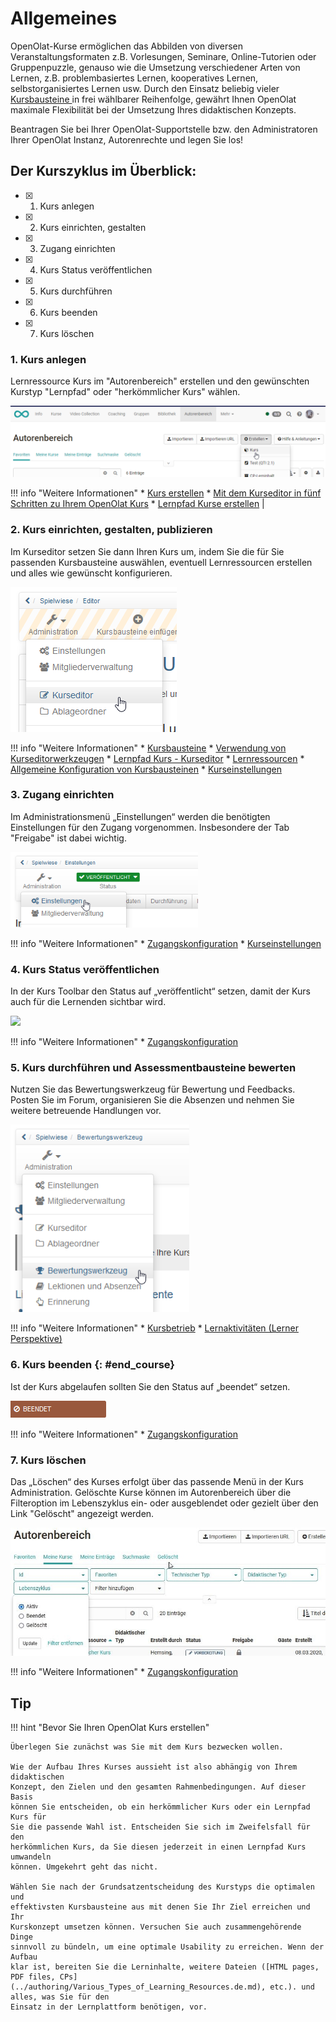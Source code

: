 # Allgemeines

OpenOlat-Kurse ermöglichen das Abbilden von diversen Veranstaltungsformaten
z.B. Vorlesungen, Seminare, Online-Tutorien oder Gruppenpuzzle, genauso wie
die Umsetzung verschiedener Arten von Lernen, z.B. problembasiertes Lernen,
kooperatives Lernen, selbstorganisiertes Lernen usw. Durch den Einsatz
beliebig vieler [Kursbausteine ](../course_elements/index.de.md)in frei wählbarer
Reihenfolge, gewährt Ihnen OpenOlat maximale Flexibilität bei der Umsetzung
Ihres didaktischen Konzepts.

Beantragen Sie bei Ihrer OpenOlat-Supportstelle bzw. den Administratoren Ihrer
OpenOlat Instanz, Autorenrechte und legen Sie los!

  

## Der Kurszyklus im Überblick:

- [x] 1. Kurs anlegen
- [x] 2. Kurs einrichten, gestalten
- [x] 3. Zugang einrichten
- [x] 4. Kurs Status veröffentlichen
- [x] 5. Kurs durchführen
- [x] 6. Kurs beenden
- [x] 7. Kurs löschen

  

### 1. Kurs anlegen

Lernressource Kurs im "Autorenbereich" erstellen und den gewünschten Kurstyp "Lernpfad" oder "herkömmlicher Kurs" wählen. 

![](assets/Kurs_erstellen_16.png)

!!! info "Weitere Informationen"
	  * [Kurs erstellen](index.de.mde)
	  * [Mit dem Kurseditor in fünf Schritten zu Ihrem OpenOlat Kurs](In_Five_Steps_to_Your_Course_With_the_Course_Editor.de.md)
	  * [Lernpfad Kurse erstellen](Creating_learning_path_courses.de.md) |
  
  
### 2. Kurs einrichten, gestalten, publizieren

Im Kurseditor setzen Sie dann Ihren Kurs um, indem Sie die für Sie passenden
Kursbausteine auswählen, eventuell Lernressourcen erstellen und alles wie
gewünscht konfigurieren.

![](assets/Kurseditor_oeffnen.png)

!!! info "Weitere Informationen"
	  * [Kursbausteine](../course_elements/index.de.md)
	  * [Verwendung von Kurseditorwerkzeugen](Using_additional_Course_Editor_Tools.de.md)
	  * [Lernpfad Kurs - Kurseditor](Learning_path_course_-_Course_editor.de.md)
	  * [Lernressourcen](../authoring/Various_Types_of_Learning_Resources.de.md)
	  * [Allgemeine Konfiguration von Kursbausteinen](General_Configuration_of_Course_Elements.de.md)
	  * [Kurseinstellungen](Course_Settings.de.md)


### 3. Zugang einrichten

Im Administrationsmenü „Einstellungen“ werden die benötigten Einstellungen für
den Zugang vorgenommen. Insbesondere der Tab "Freigabe" ist dabei wichtig.

![](assets/Einstellungen1.png)

!!! info "Weitere Informationen"
	  * [Zugangskonfiguration](Access_configuration.de.md)
	  * [Kurseinstellungen](Course_Settings.de.md)


### 4. Kurs Status veröffentlichen

In der Kurs Toolbar den Status auf „veröffentlicht“ setzen, damit der Kurs
auch für die Lernenden sichtbar wird.

![](assets/Status_veröffentlicht.png)

!!! info "Weitere Informationen"
	  * [Zugangskonfiguration](Access_configuration.de.md)  

  
### 5. Kurs durchführen und Assessmentbausteine bewerten

Nutzen Sie das Bewertungswerkzeug für Bewertung und Feedbacks. Posten Sie im
Forum, organisieren Sie die Absenzen und nehmen Sie weitere betreuende
Handlungen vor.

![](assets/Administration_Bewertungswerkzeug.png)

!!! info "Weitere Informationen"
	  * [Kursbetrieb](Kursbetrieb.html)
	  * [Lernaktivitäten (Lerner Perspektive)](../learning_activities/index.de.md)


### 6. Kurs beenden {: #end_course}

Ist der Kurs abgelaufen sollten Sie den Status auf „beendet“ setzen.

![](assets/beendet.png)

!!! info "Weitere Informationen"
	  * [Zugangskonfiguration](Access_configuration.de.md)  
  
  
### 7. Kurs löschen

Das „Löschen“ des Kurses erfolgt über das passende Menü in der Kurs
Administration. Gelöschte Kurse können im Autorenbereich über die Filteroption
im Lebenszyklus ein- oder ausgeblendet oder gezielt über den Link "Gelöscht"
angezeigt werden.

![](assets/Autorenbereich_geloescht1.jpg)

!!! info "Weitere Informationen"
	  * [Zugangskonfiguration](Access_configuration.de.md)  

  
  
## Tip
  
!!! hint "Bevor Sie Ihren OpenOlat Kurs erstellen"

	Überlegen Sie zunächst was Sie mit dem Kurs bezwecken wollen.
	
	Wie der Aufbau Ihres Kurses aussieht ist also abhängig von Ihrem didaktischen
	Konzept, den Zielen und den gesamten Rahmenbedingungen. Auf dieser Basis
	können Sie entscheiden, ob ein herkömmlicher Kurs oder ein Lernpfad Kurs für
	Sie die passende Wahl ist. Entscheiden Sie sich im Zweifelsfall für den
	herkömmlichen Kurs, da Sie diesen jederzeit in einen Lernpfad Kurs umwandeln
	können. Umgekehrt geht das nicht.
	
	Wählen Sie nach der Grundsatzentscheidung des Kurstyps die optimalen und
	effektivsten Kursbausteine aus mit denen Sie Ihr Ziel erreichen und Ihr
	Kurskonzept umsetzen können. Versuchen Sie auch zusammengehörende Dinge
	sinnvoll zu bündeln, um eine optimale Usability zu erreichen. Wenn der Aufbau
	klar ist, bereiten Sie die Lerninhalte, weitere Dateien ([HTML pages, PDF files, CPs](../authoring/Various_Types_of_Learning_Resources.de.md), etc.). und alles, was Sie für den
	Einsatz in der Lernplattform benötigen, vor.

  

  

